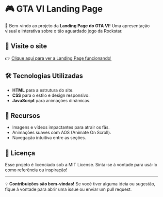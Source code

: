 # 🎮 GTA VI Landing Page

🌟 Bem-vindo ao projeto da **Landing Page do GTA VI!** Uma apresentação visual e interativa sobre o tão aguardado jogo da Rockstar.

## 🚀 Visite o site
👉 [Clique aqui para ver a Landing Page funcionando!](https://seu-link-aqui)

## 🛠️ Tecnologias Utilizadas
- **HTML** para a estrutura do site.
- **CSS** para o estilo e design responsivo.
- **JavaScript** para animações dinâmicas.

## 🎨 Recursos
- Imagens e vídeos impactantes para atrair os fãs.
- Animações suaves com AOS (Animate On Scroll).
- Navegação intuitiva entre as seções.

## 📝 Licença
Esse projeto é licenciado sob a MIT License. Sinta-se à vontade para usá-lo como referência ou inspiração!

---

💡 **Contribuições são bem-vindas!** Se você tiver alguma ideia ou sugestão, fique à vontade para abrir uma issue ou enviar um pull request. 
